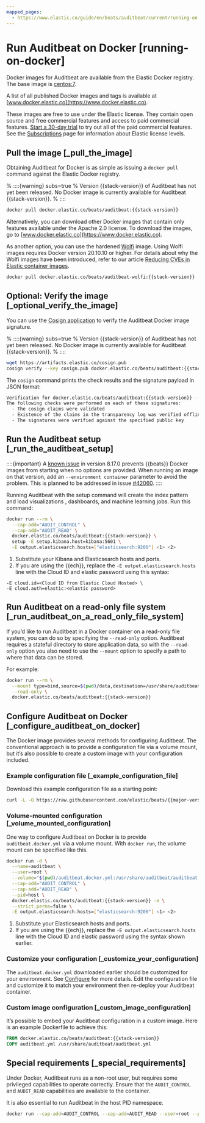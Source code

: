 ```yaml
---
mapped_pages:
  - https://www.elastic.co/guide/en/beats/auditbeat/current/running-on-docker.html
---
```


# Run Auditbeat on Docker [running-on-docker]

Docker images for Auditbeat are available from the Elastic Docker registry. The base image is [centos:7](https://hub.docker.com/_/centos/).

A list of all published Docker images and tags is available at [www.docker.elastic.co](https://www.docker.elastic.co).

These images are free to use under the Elastic license. They contain open source and free commercial features and access to paid commercial features. [Start a 30-day trial](docs-content://deploy-manage/license/manage-your-license-in-self-managed-cluster.md) to try out all of the paid commercial features. See the [Subscriptions](https://www.elastic.co/subscriptions) page for information about Elastic license levels.

## Pull the image [_pull_the_image]

Obtaining Auditbeat for Docker is as simple as issuing a `docker pull` command against the Elastic Docker registry.

% ::::{warning} subs=true
% Version {{stack-version}} of Auditbeat has not yet been released. No Docker image is currently available for Auditbeat {{stack-version}}.
% ::::


```sh subs=true
docker pull docker.elastic.co/beats/auditbeat:{{stack-version}}
```

Alternatively, you can download other Docker images that contain only features available under the Apache 2.0 license. To download the images, go to [www.docker.elastic.co](https://www.docker.elastic.co).

As another option, you can use the hardened [Wolfi](https://wolfi.dev/) image. Using Wolfi images requires Docker version 20.10.10 or higher. For details about why the Wolfi images have been introduced, refer to our article [Reducing CVEs in Elastic container images](https://www.elastic.co/blog/reducing-cves-in-elastic-container-images).

```bash subs=true
docker pull docker.elastic.co/beats/auditbeat-wolfi:{{stack-version}}
```


## Optional: Verify the image [_optional_verify_the_image]

You can use the [Cosign application](https://docs.sigstore.dev/cosign/installation/) to verify the Auditbeat Docker image signature.

% ::::{warning} subs=true
% Version {{stack-version}} of Auditbeat has not yet been released. No Docker image is currently available for Auditbeat {{stack-version}}.
% ::::


```sh subs=true
wget https://artifacts.elastic.co/cosign.pub
cosign verify --key cosign.pub docker.elastic.co/beats/auditbeat:{{stack-version}}
```

The `cosign` command prints the check results and the signature payload in JSON format:

```sh subs=true
Verification for docker.elastic.co/beats/auditbeat:{{stack-version}} --
The following checks were performed on each of these signatures:
  - The cosign claims were validated
  - Existence of the claims in the transparency log was verified offline
  - The signatures were verified against the specified public key
```


## Run the Auditbeat setup [_run_the_auditbeat_setup]

::::{important}
A [known issue](https://github.com/elastic/beats/issues/42038) in version 8.17.0 prevents {{beats}} Docker images from starting when no options are provided. When running an image on that version, add an `--environment container` parameter to avoid the problem. This is planned to be addressed in issue [#42060](https://github.com/elastic/beats/pull/42060).
::::


Running Auditbeat with the setup command will create the index pattern and load visualizations , dashboards, and machine learning jobs.  Run this command:

```sh subs=true
docker run --rm \
  --cap-add="AUDIT_CONTROL" \
  --cap-add="AUDIT_READ" \
  docker.elastic.co/beats/auditbeat:{{stack-version}} \
  setup -E setup.kibana.host=kibana:5601 \
  -E output.elasticsearch.hosts=["elasticsearch:9200"] <1> <2>
```

1. Substitute your Kibana and Elasticsearch hosts and ports.
2. If you are using the {{ech}}, replace the `-E output.elasticsearch.hosts` line with the Cloud ID and elastic password using this syntax:


```shell
-E cloud.id=<Cloud ID from Elastic Cloud Hosted> \
-E cloud.auth=elastic:<elastic password>
```


## Run Auditbeat on a read-only file system [_run_auditbeat_on_a_read_only_file_system]

If you’d like to run Auditbeat in a Docker container on a read-only file system, you can do so by specifying the `--read-only` option. Auditbeat requires a stateful directory to store application data, so with the `--read-only` option you also need to use the `--mount` option to specify a path to where that data can be stored.

For example:

```sh subs=true
docker run --rm \
  --mount type=bind,source=$(pwd)/data,destination=/usr/share/auditbeat/data \
  --read-only \
  docker.elastic.co/beats/auditbeat:{{stack-version}}
```


## Configure Auditbeat on Docker [_configure_auditbeat_on_docker]

The Docker image provides several methods for configuring Auditbeat. The conventional approach is to provide a configuration file via a volume mount, but it’s also possible to create a custom image with your configuration included.

### Example configuration file [_example_configuration_file]

Download this example configuration file as a starting point:

```sh subs=true
curl -L -O https://raw.githubusercontent.com/elastic/beats/{{major-version}}/deploy/docker/auditbeat.docker.yml
```


### Volume-mounted configuration [_volume_mounted_configuration]

One way to configure Auditbeat on Docker is to provide `auditbeat.docker.yml` via a volume mount. With `docker run`, the volume mount can be specified like this.

```sh subs=true
docker run -d \
  --name=auditbeat \
  --user=root \
  --volume="$(pwd)/auditbeat.docker.yml:/usr/share/auditbeat/auditbeat.yml:ro" \
  --cap-add="AUDIT_CONTROL" \
  --cap-add="AUDIT_READ" \
  --pid=host \
  docker.elastic.co/beats/auditbeat:{{stack-version}} -e \
  --strict.perms=false \
  -E output.elasticsearch.hosts=["elasticsearch:9200"] <1> <2>
```

1. Substitute your Elasticsearch hosts and ports.
2. If you are using the {{ech}}, replace the `-E output.elasticsearch.hosts` line with the Cloud ID and elastic password using the syntax shown earlier.



### Customize your configuration [_customize_your_configuration]

The `auditbeat.docker.yml` downloaded earlier should be customized for your environment. See [Configure](/reference/auditbeat/configuring-howto-auditbeat.md) for more details. Edit the configuration file and customize it to match your environment then re-deploy your Auditbeat container.


### Custom image configuration [_custom_image_configuration]

It’s possible to embed your Auditbeat configuration in a custom image. Here is an example Dockerfile to achieve this:

```dockerfile subs=true
FROM docker.elastic.co/beats/auditbeat:{{stack-version}}
COPY auditbeat.yml /usr/share/auditbeat/auditbeat.yml
```



## Special requirements [_special_requirements]

Under Docker, Auditbeat runs as a non-root user, but requires some privileged capabilities to operate correctly. Ensure that the `AUDIT_CONTROL` and `AUDIT_READ` capabilities are available to the container.

It is also essential to run Auditbeat in the host PID namespace.

```sh subs=true
docker run --cap-add=AUDIT_CONTROL --cap-add=AUDIT_READ --user=root --pid=host docker.elastic.co/beats/auditbeat:{{stack-version}}
```


